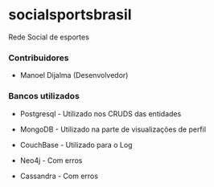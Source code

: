 # socialsportsbrasil #

Rede Social de esportes

### Contribuidores ###

* Manoel Dijalma (Desenvolvedor)

### Bancos utilizados ###

* Postgresql - Utilizado nos CRUDS das entidades

* MongoDB - Utilizado na parte de visualizações de perfil

* CouchBase - Utilizado para o Log

* Neo4j - Com erros

* Cassandra - Com erros
